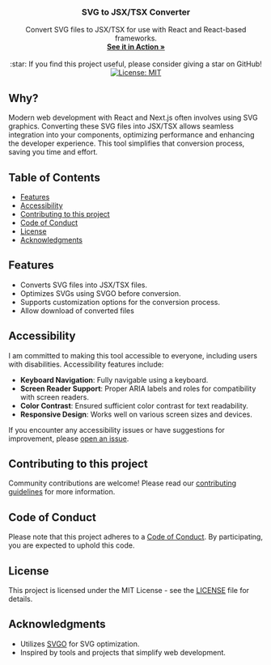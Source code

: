 <h3 align="center">SVG to JSX/TSX Converter</h3>

<p align="center">
Convert SVG files to JSX/TSX for use with React and React-based frameworks.
  <br>
  <a href="https://worksbyabhi.github.io/svg-to-jsx-tsx/"><strong>See it in Action »</strong></a>
  <br>
  <br>
  :star: <span >If you find this project useful, please consider giving a star on GitHub!</span>
  <br>
  <a href="LICENSE"><img src="https://img.shields.io/badge/License-MIT-yellow.svg" alt="License: MIT"></a>
</p>

## Why?

Modern web development with React and Next.js often involves using SVG graphics. Converting these SVG files into JSX/TSX allows seamless integration into your components, optimizing performance and enhancing the developer experience. This tool simplifies that conversion process, saving you time and effort.

## Table of Contents

- [Features](#features)
- [Accessibility](#accessibility)
- [Contributing to this project](#contributing-to-this-project)
- [Code of Conduct](#code-of-conduct)
- [License](#license)
- [Acknowledgments](#acknowledgments)

## Features

- Converts SVG files into JSX/TSX files.
- Optimizes SVGs using SVGO before conversion.
- Supports customization options for the conversion process.
- Allow download of converted files

## Accessibility

I am committed to making this tool accessible to everyone, including users with disabilities. Accessibility features include:

- <b>Keyboard Navigation</b>: Fully navigable using a keyboard.
- <b>Screen Reader Support</b>: Proper ARIA labels and roles for compatibility with screen readers.
- <b>Color Contrast</b>: Ensured sufficient color contrast for text readability.
- <b>Responsive Design</b>: Works well on various screen sizes and devices.

If you encounter any accessibility issues or have suggestions for improvement, please [open an issue](https://github.com/worksbyabhi/svg-to-jsx-tsx/issues).

## Contributing to this project

Community contributions are welcome! Please read our [contributing guidelines](CONTRIBUTING.md) for more information.

## Code of Conduct

Please note that this project adheres to a [Code of Conduct](https://github.com/worksbyabhi/svg-to-jsx-tsx/blob/main/CODE_OF_CONDUCT.md). By participating, you are expected to uphold this code.

## License

This project is licensed under the MIT License - see the [LICENSE](https://github.com/worksbyabhi/svg-to-jsx-tsx/blob/main/LICENSE) file for details.

## Acknowledgments

- Utilizes [SVGO](https://github.com/svg/svgo) for SVG optimization.
- Inspired by tools and projects that simplify web development.
